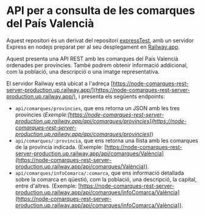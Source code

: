 # API per a consulta de les comarques del País Valencià

Aquest repositori és un derivat del repositori [expressTest](https://github.com/joamuran/expressTests), amb un servidor Express en nodejs preparat per al seu desplegament en [Railway.app](https://node-comarques-rest-server-production.up.railway.app). 

Aquest presenta una API REST amb les comarques del País Valencià ordenades per províncies. També podrem obtenir informació addicional, com la població, una descripció o una imatge representativa.

El servidor Railway està ubicat a l'adreça [https://node-comarques-rest-server-production.up.railway.app/](https://node-comarques-rest-server-production.up.railway.app/), i presenta els següents endpoints:

* `api/comarques/provincies`, que ens retorna un JSON amb les tres províncies (*Exemple:[https://node-comarques-rest-server-production.up.railway.app/api/comarques/provincies](https://node-comarques-rest-server-production.up.railway.app/api/comarques/provincies)*)
* `api/comarques/:provincia`, que ens retorna una llista amb les comarques de la província indicada. (Exemple: [https://node-comarques-rest-server-production.up.railway.app/api/comarques/València](https://node-comarques-rest-server-production.up.railway.app/api/comarques/València)).
* `api/comarques/infoComarca/:comarca`, que ens informació detallada sobre la comarca en qüestió, com la població, una descripció, la capital, entre d'altres. (Exemple: [https://node-comarques-rest-server-production.up.railway.app/api/comarques/infoComarca/València](https://node-comarques-rest-server-production.up.railway.app/api/comarques/infoComarca/València)).